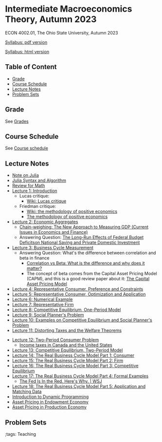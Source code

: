# Intermediate Macroeconomics Theory, Autumn 2023

ECON 4002.01, The Ohio State University, Autumn 2023

[Syllabus: pdf version](pdf/IntermediateMacroAutumn2023/syllabus/build/syllabus.pdf)

[Syllabus: html version](pdf/IntermediateMacroAutumn2023/syllabus/syllabus.html)

## Table of Content
<!-- vim-markdown-toc GFM -->

* [Grade](#grade)
* [Course Schedule](#course-schedule)
* [Lecture Notes](#lecture-notes)
* [Problem Sets](#problem-sets)

<!-- vim-markdown-toc -->


## Grade

See [Grades](pdf/IntermediateMacroAutumn2023/syllabus/syllabus.html#grades)

## Course Schedule

See [Course schedule](pdf/IntermediateMacroAutumn2023/syllabus/syllabus.html#tentative-course-schedule)

<!-- ## Exam Reviews -->

<!-- - [Midterm Review](pdf/IntermediateMacroAutumn2023/Midterm/midtermReview.pdf) -->

## Lecture Notes

- [Note on Julia](JuliaNote.html)
- [Julia Syntax and Algorithm](pdf/IntermediateMacroAutumn2023/JuliaSyntax/build/JuliaSyntax.pdf)
- [Review for Math](pdf/IntermediateMacroAutumn2023/math/Final/math.pdf)
- [Lecture 1: Introduction](pdf/IntermediateMacroAutumn2023/Lecture_01/Final/Lecture_01.pdf)
    - Lucas critique:
        - [Wiki: Lucas critique](https://en.wikipedia.org/wiki/Lucas_critique)
    - Friedman critique:
        - [Wiki: the methodology of positive economics](https://en.wikipedia.org/wiki/Essays_in_Positive_Economics#The_Methodology_of_Positive_Economics)
        - [The methodology of positive economics](https://books.google.com/books?hl=en&lr=&id=NqNGaJBahWoC&oi=fnd&pg=PA180&dq=The+Methodology+of+Positive+Economics&ots=gLKnEx_kWX&sig=nWfE1bFegyceirvT_tWEEJzJtoU#v=onepage&q=The%20Methodology%20of%20Positive%20Economics&f=false)
- [Lecture 2: Economic Aggregates](pdf/IntermediateMacroAutumn2023/Lecture_02/Final/Lecture_02.pdf)
    - [Chain-weighing: The New Approach to Measuring GDP (Current Issues in Economics and Finance)](https://www.newyorkfed.org/medialibrary/media/research/current_issues/ci1-9.pdf)
    - Answering Question: [The Long-Run Effects of Federal Budget Deficitson National Saving and Private Domestic Investment](https://www.cbo.gov/sites/default/files/113th-congress-2013-2014/workingpaper/45140-NSPDI_workingPaper_1.pdf)
- [Lecture 3: Business Cycle Measurement](pdf/IntermediateMacroAutumn2023/Lecture_03/Final/Lecture_03.pdf)
    - Answering Question: What's the difference between correlation and beta in finance
        - [Correlation vs Beta: What is the difference and why does it matter?](https://www.mackenzieinvestments.com/content/dam/mackenzie/en/insights/wp-alts-correlation-vs-beta-en.pdf)
        - The concept of beta comes from the Capital Asset Pricing Model (CAPM), and this is a good review paper about it: [The Capital Asset Pricing Model](https://pubs.aeaweb.org/doi/pdfplus/10.1257/0895330042162340)
- [Lecture 4: Representative Consumer, Preference and Constraints](pdf/IntermediateMacroAutumn2023/Lecture_04/Final/Lecture_04.pdf)
- [Lecture 5: Representative Consumer, Optimization and Application](pdf/IntermediateMacroAutumn2023/Lecture_05/Final/Lecture_05.pdf)
- [Lecture 6: Numerical Example](pdf/IntermediateMacroAutumn2023/Lecture_06/Final/Lecture_06.pdf)
- [Lecture 7: Representative Firm](pdf/IntermediateMacroAutumn2023/Lecture_07/Final/Lecture_07.pdf)
- [Lecture 8: Competitive Equilibrium, One-Period Model](pdf/IntermediateMacroAutumn2023/Lecture_08/Final/Lecture_08.pdf)
- [Lecture 9: Social Planner's Problem](pdf/IntermediateMacroAutumn2023/Lecture_09/Final/Lecture_09.pdf)
- [Lecture 10: Examples on Competitive Equilibrium and Social Planner's Problem](pdf/IntermediateMacroAutumn2023/Lecture_10/Final/Lecture_10.pdf)
- [Lecture 11: Distorting Taxes and the Welfare Theorems](pdf/IntermediateMacroAutumn2023/Lecture_11/Final/Lecture_11.pdf)
<!-- - [Midterm Review 1](pdf/IntermediateMacroAutumn2023/midtermReview_1.pdf) -->
<!-- - [Midterm Review 2](pdf/IntermediateMacroAutumn2023/midtermReview_2.pdf) -->
- [Lecture 12: Two-Period Consumer Problem](pdf/IntermediateMacroAutumn2023/Lecture_12/Final/Lecture_12.pdf)
    - [Income taxes in Canada and the United States](https://www150.statcan.gc.ca/n1/en/pub/75-001-x/2000002/article/5071-eng.pdf?st=u5EgyaFN)
- [Lecture 13: Competitive Equilibrium, Two-Period Model](pdf/IntermediateMacroAutumn2023/Lecture_13/Final/Lecture_13.pdf)
- [Lecture 14: The Real Business Cycle Model Part 1: Consumer](pdf/IntermediateMacroAutumn2023/Lecture_14/Final/Lecture_14.pdf)
- [Lecture 15: The Real Business Cycle Model Part 2: Firm](pdf/IntermediateMacroAutumn2023/Lecture_15/Final/Lecture_15.pdf)
- [Lecture 16: The Real Business Cycle Model Part 3: Competitive Equilibrium](pdf/IntermediateMacroAutumn2023/Lecture_16/Lecture_16.pdf)
- [Lecture 17: The Real Business Cycle Model Part 4: Formal Examples](pdf/IntermediateMacroAutumn2023/Lecture_17/Lecture_17.pdf)
    - [The Fed Is In the Red. Here's Why. | WSJ](https://www.youtube.com/watch?v=p0z_zKWJTao)
- [Lecture 18: The Real Business Cycle Model Part 5: Application and Matching Data](pdf/IntermediateMacroAutumn2023/Lecture_18/Final/Lecture_18.pdf)
- [Introduction to Dynamic Programming](pdf/IntermediateMacroAutumn2023/DynamicProgramming/Final/DynamicProgramming.pdf)
- [Asset Pricing in Endowment Economy](pdf/IntermediateMacroAutumn2023/AssetPricingEndowment/build/AssetPricingEndowment.pdf)
- [Asset Pricing in Production Economy](pdf/IntermediateMacroAutumn2023/AssetPricingProduction/build/AssetPricingProduction.pdf)
<!-- - [Final Review 1](pdf/IntermediateMacroAutumn2023/finalreview_1.pdf) -->
<!-- - [Final Review 2](pdf/IntermediateMacroAutumn2023/finalreview_2.pdf) -->

## Problem Sets

<!-- - [Problem Set 1](pdf/IntermediateMacroAutumn2023/ProblemSet1/ProblemSet_01_v01.pdf) -->
<!-- - [Problem Set 2](pdf/IntermediateMacroAutumn2023/ProblemSet2/build/ProblemSet2.pdf) -->
<!--     - [Problem Set 2 Answer Sheet](pdf/IntermediateMacroAutumn2023/ProblemSet2/PS2AnswerSheet.pdf) -->
<!-- - [Problem Set 3](pdf/IntermediateMacroAutumn2023/ProblemSet3/Final/ProblemSet3.pdf) -->
<!-- - [Problem Set 4](pdf/IntermediateMacroAutumn2023/ProblemSet4/Final/ProblemSet4.pdf) -->

;tags: Teaching
